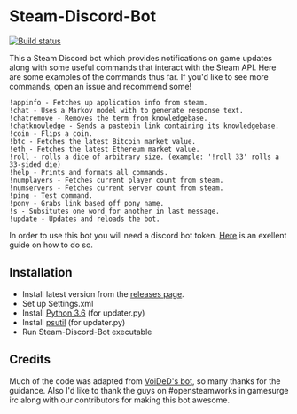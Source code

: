 # Steam-Discord-Bot
[![Build status](https://ci.appveyor.com/api/projects/status/h0sltbhpyelqc066?svg=true)](https://ci.appveyor.com/project/Headline22/steam-discord-bot)

This a Steam Discord bot which provides notifications on game updates along with some useful commands that interact with the Steam API. Here are some examples of the commands thus far. If you'd like to see more commands, open an issue and recommend some!

```
!appinfo - Fetches up application info from steam.
!chat - Uses a Markov model with to generate response text.
!chatremove - Removes the term from knowledgebase.
!chatknowledge - Sends a pastebin link containing its knowledgebase.
!coin - Flips a coin.
!btc - Fetches the latest Bitcoin market value.
!eth - Fetches the latest Ethereum market value.
!roll - rolls a dice of arbitrary size. (example: '!roll 33' rolls a 33-sided die)
!help - Prints and formats all commands.
!numplayers - Fetches current player count from steam.
!numservers - Fetches current server count from steam.
!ping - Test command.
!pony - Grabs link based off pony name.
!s - Subsitutes one word for another in last message.
!update - Updates and reloads the bot.
```

In order to use this bot you will need a discord bot token. [Here](https://github.com/reactiflux/discord-irc/wiki/Creating-a-discord-bot-&-getting-a-token) is an exellent guide on how to do so.


## Installation
- Install latest version from the [releases page](https://github.com/Headline22/Steam-Discord-Bot/releases).
- Set up Settings.xml
- Install [Python 3.6](https://www.python.org/downloads/) (for updater.py)
- Install [psutil](https://github.com/giampaolo/psutil/blob/master/INSTALL.rst) (for updater.py)
- Run Steam-Discord-Bot executable

## Credits 
Much of the code was adapted from [VoiDeD's bot](https://github.com/VoiDeD/steam-irc-bot/), so many thanks for the guidance. Also I'd like to thank the guys on #opensteamworks in gamesurge irc along with our contributors for making this bot awesome.

